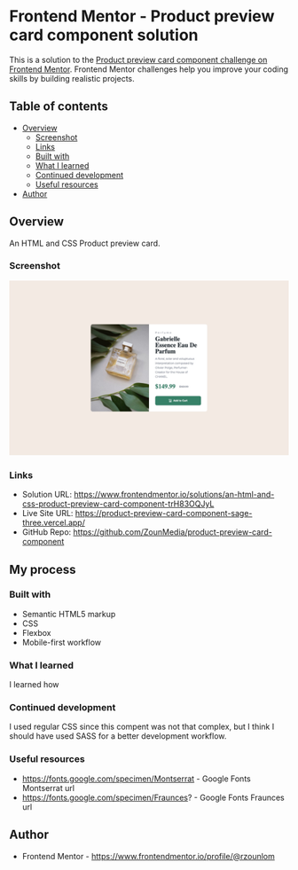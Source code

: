 # Frontend Mentor - Product preview card component solution

This is a solution to the [Product preview card component challenge on Frontend Mentor](https://www.frontendmentor.io/challenges/product-preview-card-component-GO7UmttRfa). Frontend Mentor challenges help you improve your coding skills by building realistic projects.

## Table of contents

- [Overview](#overview)
  - [Screenshot](#screenshot)
  - [Links](#links)
  - [Built with](#built-with)
  - [What I learned](#what-i-learned)
  - [Continued development](#continued-development)
  - [Useful resources](#useful-resources)
- [Author](#author)

## Overview

An HTML and CSS Product preview card.

### Screenshot

![](./assets/img/screenshot.jpeg)

### Links

- Solution URL: https://www.frontendmentor.io/solutions/an-html-and-css-product-preview-card-component-trH83OQJyL
- Live Site URL: https://product-preview-card-component-sage-three.vercel.app/
- GitHub Repo: https://github.com/ZounMedia/product-preview-card-component

## My process

### Built with

- Semantic HTML5 markup
- CSS
- Flexbox
- Mobile-first workflow

### What I learned

I learned how

### Continued development

I used regular CSS since this compent was not that complex, but I think I should have used SASS for a better development workflow.

### Useful resources

- https://fonts.google.com/specimen/Montserrat - Google Fonts Montserrat url
- https://fonts.google.com/specimen/Fraunces? - Google Fonts Fraunces url

## Author

- Frontend Mentor - https://www.frontendmentor.io/profile/@rzounlom
